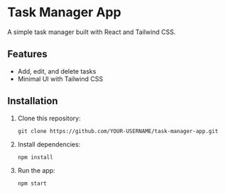 # Task Manager App

A simple task manager built with React and Tailwind CSS.

## Features
- Add, edit, and delete tasks
- Minimal UI with Tailwind CSS

## Installation
1. Clone this repository:
   ```
   git clone https://github.com/YOUR-USERNAME/task-manager-app.git
   ```
2. Install dependencies:
   ```
   npm install
   ```
3. Run the app:
   ```
   npm start
   ```
